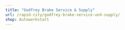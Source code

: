 ```yaml
---
title: "Godfrey Brake Service & Supply"
url: /rapid-city/godfrey-brake-service-und-supply/
shop: Autowerkstatt
---
```

